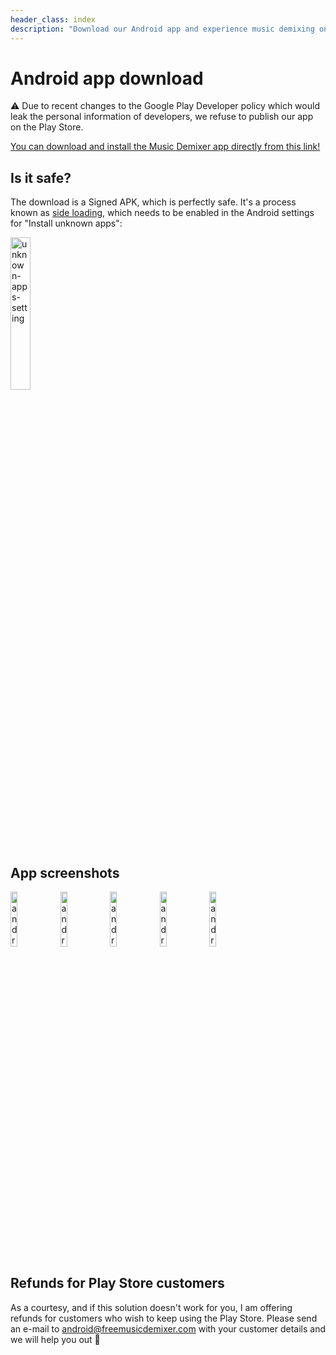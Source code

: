 ```yaml
---
header_class: index
description: "Download our Android app and experience music demixing on the go with our powerful AI tools."
---
```


# Android app download

⚠️ Due to recent changes to the Google Play Developer policy which would leak the personal information of developers, we refuse to publish our app on the Play Store.

<a href="https://bucket.freemusicdemixer.com/Music-Demixer-app.apk">You can download and install the Music Demixer app directly from this link!</a>

## Is it safe?

The download is a Signed APK, which is perfectly safe. It's a process known as [side loading](https://en.wikipedia.org/wiki/Sideloading), which needs to be enabled in the Android settings for "Install unknown apps":

<img class="responsive-img-android" alt="unknown-apps-setting" src="/assets/images/sideload.webp" width="25%"/>

## App screenshots

<img class="responsive-img-android" alt="android-screenshot-1" src="/assets/images/android_screenie_1.webp" width="15%"/>
<img class="responsive-img-android" alt="android-screenshot-2" src="/assets/images/android_screenie_2.webp" width="15%"/>
<img class="responsive-img-android" alt="android-screenshot-3" src="/assets/images/android_screenie_3.webp" width="15%"/>
<img class="responsive-img-android" alt="android-screenshot-4" src="/assets/images/android_screenie_4.webp" width="15%"/>
<img class="responsive-img-android" alt="android-screenshot-5" src="/assets/images/android_screenie_5.webp" width="15%"/>

## Refunds for Play Store customers

As a courtesy, and if this solution doesn't work for you, I am offering refunds for customers who wish to keep using the Play Store. Please send an e-mail to [android@freemusicdemixer.com](mailto:android@freemusicdemixer.com) with your customer details and we will help you out 🙏
